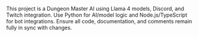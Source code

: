 <!-- Use this file to provide workspace-specific custom instructions to Copilot. For more details, visit https://code.visualstudio.com/docs/copilot/copilot-customization#_use-a-githubcopilotinstructionsmd-file -->

This project is a Dungeon Master AI using Llama 4 models, Discord, and Twitch integration. Use Python for AI/model logic and Node.js/TypeScript for bot integrations. Ensure all code, documentation, and comments remain fully in sync with changes.
